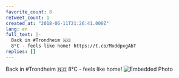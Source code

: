 ```yaml
---
favorite_count: 8
retweet_count: 1
created_at: "2018-06-11T21:26:41.000Z"
lang: en
full_text: |-
  Back in #Trondheim 🇳🇴
  8°C - feels like home! https://t.co/MxddpxgAbT
replies: []
---
```


Back in #Trondheim 🇳🇴 8°C - feels like home!
![Embedded Photo](https://twitter-media-coderbyheart.s3.eu-north-1.amazonaws.com/1006286624739774473-DfcMV_UXkAYQIsO.jpg)
